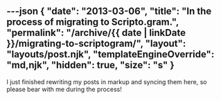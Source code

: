 ---json
{
	"date": "2013-03-06",
	"title": "In the process of migrating to Scripto.gram.",
	"permalink": "/archive/{{ date | linkDate }}/migrating-to-scriptogram/",
	"layout": "layouts/post.njk",
	"templateEngineOverride": "md,njk",
	"hidden": true,
	"size": "s"
}
---

I just finished rewriting my posts in markup and syncing them here, so please bear with me during the process!